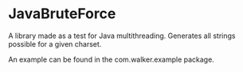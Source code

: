 # JavaBruteForce
A library made as a test for Java multithreading. Generates all strings possible for a given charset.

An example can be found in the com.walker.example package.
